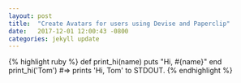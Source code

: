 ```yaml
---
layout: post
title:  "Create Avatars for users using Devise and Paperclip"
date:   2017-12-01 12:00:43 -0800
categories: jekyll update
---
```

{% highlight ruby %}
def print_hi(name)
  puts "Hi, #{name}"
end
print_hi('Tom')
#=> prints 'Hi, Tom' to STDOUT.
{% endhighlight %}
